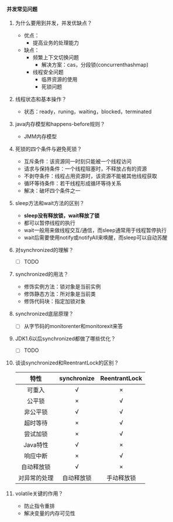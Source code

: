 #### 并发常见问题

1. 为什么要用到并发，并发优缺点？
   - 优点：
     - 提高业务的处理能力
   - 缺点：
     - 频繁上下文切换问题
       - 解决方案：cas，分段锁(concurrenthashmap)
     - 线程安全问题
       - 临界资源的使用
       - 死锁问题
   
2. 线程状态和基本操作？
   
   - 状态：ready，runing，waiting，blocked，terminated
   
3. java内存模型和happens-before规则？
   
   - JMM内存模型
   
4. 死锁的四个条件与避免死锁？
   - 互斥条件：该资源同一时刻只能被一个线程访问
   - 请求与保持条件：一个线程阻塞时，不释放占有的资源
   - 不剥夺条件：线程占用资源时，该资源不能被其他线程获取
   - 循环等待条件：若干线程形成循环等待关系
   - 解决：破坏四个条件之一
   
5. sleep方法和wait方法的区别？
   - **sleep没有释放锁，wait释放了锁**
   - 都可以暂停线程的执行
   - wait一般用来做线程交互/通信，而sleep通常用于线程暂停执行
   - wait后需要使用notify或notifyAll来唤醒，而sleep可以自动苏醒
   
6. 对synchronized的理解？

   - [ ] TODO

7. synchronized的用法？
   - 修饰实例方法：锁对象是当前实例
   - 修饰静态方法：所对象是当前类
   - 修饰代码块：指定加锁对象

8. synchronized底层原理？

   - [ ] 从字节码的monitorenter和monitorexit来答

9. JDK1.6以后synchronized都做了哪些优化？

   - [ ] TODO

10. 谈谈synchronized和ReentrantLock的区别？

    |     特性     | synchronize | ReentrantLock |
    | :----------: | :---------: | :-----------: |
    |    可重入    |      √      |       ×       |
    |    公平锁    |      ×      |       √       |
    |   非公平锁   |      √      |       √       |
    |   超时等待   |      ×      |       √       |
    |   尝试加锁   |      ×      |       √       |
    |   Java特性   |      √      |       ×       |
    |   响应中断   |      ×      |       √       |
    |  自动释放锁  |      √      |       ×       |
    | 对异常的处理 | 自动释放锁  |  手动释放锁   |

11. volatile关键的作用？

    - 防止指令重排
    - 解决变量的内存可见性